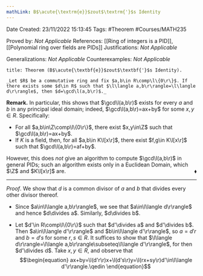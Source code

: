 ```yaml
---
mathLink: B$\acute{\textrm{e}}$zout$\textrm{'}$s Identity
---
```


<div class="topSpace"></div>

Date Created: 23/11/2022 15:13:45
Tags: #Theorem #Courses/MATH235

Proved by: _Not Applicable_
References: [[Ring of integers is a PID]], [[Polynomial ring over fields are PIDs]]
Justifications: _Not Applicable_

Generalizations: _Not Applicable_
Counterexamples: _Not Applicable_

``` ad-Theorem
title: Theorem (B$\acute{\textbf{e}}$zout$\textbf{'}$s Identity).

_Let $R$ be a commutative ring and fix $a,b\in R\comp\l\{0\r\}$. If there exists some $d\in R$ such that $\l\langle a,b\r\rangle=\l\langle d\r\rangle$, then $d=\gcd\l(a,b\r)$._

```

**Remark.** In particular, this shows that $\gcd\l(a,b\r)$ exists for every $a$ and $b$ in any principal ideal domain; indeed, $\gcd\l(a,b\r)=ax+by$ for some $x,y\in R$. Specifically:
* For all $a,b\in\Z\comp\l\{0\r\}$, there exist $x,y\in\Z$ such that $\gcd\l(a,b\r)=ax+by$.
* If $K$ is a field, then, for all $a,b\in K\l[x\r]$, there exist $f,g\in K\l[x\r]$ such that $\gcd\l(a,b\r)=af+by$.

However, this does _not_ give an algorithm to compute $\gcd\l(a,b\r)$ in general PIDs; such an algorithm exists only in a Euclidean Domain, which $\Z$ and $K\l[x\r]$ are.<span style="float:right;">$\blacklozenge$</span>

---

_Proof_. We show that $d$ is a common divisor of $a$ and $b$ that divides every other divisor thereof.
* Since $a\in\l\langle a,b\r\rangle$, we see that $a\in\l\langle d\r\rangle$ and hence $d\divides a$. Similarly, $d\divides b$.

* Let $d'\in R\comp\l\{0\r\}$ such that $d'\divides a$ and $d'\divides b$. Then $a\in\l\langle d'\r\rangle$ and $b\in\l\langle d'\r\rangle$, so $a=d'r$ and $b=d's$ for some $r,s\in R$. It suffices to show that $\l\langle d\r\rangle=\l\langle a,b\r\rangle\subseteq\l\langle d'\r\rangle$, for then $d'\divides d$. Take $x,y\in R$, and observe that
$$\begin{equation}
    ax+by=\l(d'r\r)x+\l(d's\r)y=\l(rx+sy\r)d'\in\l\langle d'\r\rangle.\qedin
\end{equation}$$
